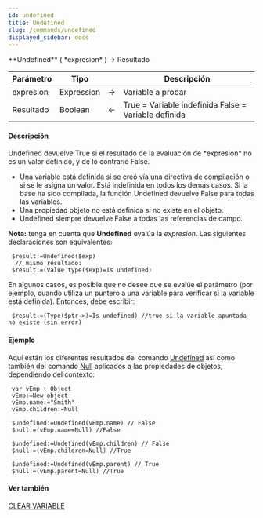 ```yaml
---
id: undefined
title: Undefined
slug: /commands/undefined
displayed_sidebar: docs
---
```


<!--REF #_command_.Undefined.Syntax-->**Undefined** ( *expresion* ) -> Resultado<!-- END REF-->
<!--REF #_command_.Undefined.Params-->
| Parámetro | Tipo |  | Descripción |
| --- | --- | --- | --- |
| expresion | Expression | &rarr; | Variable a probar |
| Resultado | Boolean | &larr; | True = Variable indefinida False = Variable definida |

<!-- END REF-->

#### Descripción 

<!--REF #_command_.Undefined.Summary-->Undefined devuelve True si el resultado de la evaluación de *expresion* no es un valor definido, y de lo contrario False.<!-- END REF-->

* Una variable está definida si se creó vía una directiva de compilación o si se le asigna un valor. Está indefinida en todos los demás casos. Si la base ha sido compilada, la función Undefined devuelve False para todas las variables.
* Una propiedad objeto no está definida si no existe en el objeto.
* Undefined siempre devuelve False a todas las referencias de campo.

**Nota:** tenga en cuenta que **Undefined** evalúa la *expresion*. Las siguientes declaraciones son equivalentes:  

```4d
 $result:=Undefined($exp)
  // mismo resultado:
 $result:=(Value type($exp)=Is undefined)
```

  
En algunos casos, es posible que no desee que se evalúe el parámetro (por ejemplo, cuando utiliza un puntero a una variable para verificar si la variable está definida). Entonces, debe escribir:  

```4d
 $result:=(Type($ptr->)=Is undefined) //true si la variable apuntada no existe (sin error)
```

#### Ejemplo 

Aquí están los diferentes resultados del comando [Undefined](undefined.md) así como también del comando [Null](null.md) aplicados a las propiedades de objetos, dependiendo del contexto:

```4d
 var vEmp : Object
 vEmp:=New object
 vEmp.name:="Smith"
 vEmp.children:=Null
 
 $undefined:=Undefined(vEmp.name) // False
 $null:=(vEmp.name=Null) //False
 
 $undefined:=Undefined(vEmp.children) // False
 $null:=(vEmp.children=Null) //True
 
 $undefined:=Undefined(vEmp.parent) // True
 $null:=(vEmp.parent=Null) //True
```

#### Ver también 

[CLEAR VARIABLE](clear-variable.md)  